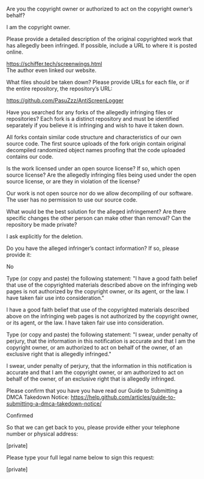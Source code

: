 Are you the copyright owner or authorized to act on the copyright owner’s behalf?

I am the copyright owner.

Please provide a detailed description of the original copyrighted work that has allegedly been infringed. If possible, include a URL to where it is posted online.

https://schiffer.tech/screenwings.html  
The author even linked our website.

What files should be taken down? Please provide URLs for each file, or if the entire repository, the repository’s URL:

https://github.com/PasuZzz/AntiScreenLogger

Have you searched for any forks of the allegedly infringing files or repositories? Each fork is a distinct repository and must be identified separately if you believe it is infringing and wish to have it taken down.

All forks contain similar code structure and characteristics of our own source code. The first source uploads of the fork origin contain original decompiled randomized object names proofing that the code uploaded contains our code.

Is the work licensed under an open source license? If so, which open source license? Are the allegedly infringing files being used under the open source license, or are they in violation of the license?

Our work is not open source nor do we allow decompiling of our software. The user has no permission to use our source code.

What would be the best solution for the alleged infringement? Are there specific changes the other person can make other than removal? Can the repository be made private?

I ask explicitly for the deletion.

Do you have the alleged infringer’s contact information? If so, please provide it:

No

Type (or copy and paste) the following statement: "I have a good faith belief that use of the copyrighted materials described above on the infringing web pages is not authorized by the copyright owner, or its agent, or the law. I have taken fair use into consideration."

I have a good faith belief that use of the copyrighted materials described above on the infringing web pages is not authorized by the copyright owner, or its agent, or the law. I have taken fair use into consideration.

Type (or copy and paste) the following statement: "I swear, under penalty of perjury, that the information in this notification is accurate and that I am the copyright owner, or am authorized to act on behalf of the owner, of an exclusive right that is allegedly infringed."

I swear, under penalty of perjury, that the information in this notification is accurate and that I am the copyright owner, or am authorized to act on behalf of the owner, of an exclusive right that is allegedly infringed.

Please confirm that you have you have read our Guide to Submitting a DMCA Takedown Notice: https://help.github.com/articles/guide-to-submitting-a-dmca-takedown-notice/

Confirmed

So that we can get back to you, please provide either your telephone number or physical address:

[private]

Please type your full legal name below to sign this request:

[private]
